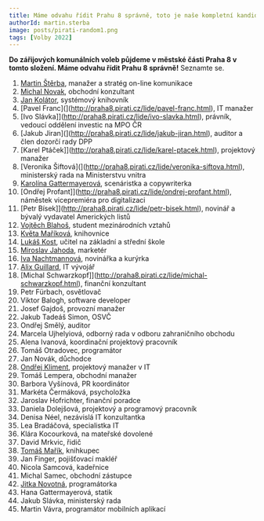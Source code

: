 ```yaml
---
title: Máme odvahu řídit Prahu 8 správně, toto je naše kompletní kandidátka
authorId: martin.sterba
image: posts/pirati-random1.png
tags: [Volby 2022]
---
```


**Do zářijových komunálních voleb půjdeme v městské části Praha 8 v tomto složení. Máme odvahu řídit Prahu 8 správně!** Seznamte se.

1. [Martin Štěrba](http://praha8.pirati.cz/lide/martin-sterba.html), manažer a stratég on-line komunikace 
2. [Michal Novak](http://praha8.pirati.cz/lide/michal-novak.html), obchodní konzultant
3. [Jan Kolátor](http://praha8.pirati.cz/lide/jan-kolator.html), systémový knihovník
4. [Pavel Franc](](http://praha8.pirati.cz/lide/pavel-franc.html), IT manažer
5. [Ivo Slávka]](http://praha8.pirati.cz/lide/ivo-slavka.html), právník, vedoucí oddělení investic na MPO ČR
6. [Jakub Jiran](](http://praha8.pirati.cz/lide/jakub-jiran.html), auditor a člen dozorčí rady DPP
7. [Karel Ptáček]](http://praha8.pirati.cz/lide/karel-ptacek.html), projektový manažer
8. [Veronika Šiftová](](http://praha8.pirati.cz/lide/veronika-siftova.html), ministerský rada na Ministerstvu vnitra
9. [Karolína Gattermayerová](http://praha8.pirati.cz/lide/karolina-gattermayerova.html), scenáristka a copywriterka
10. [Ondřej Profant]](http://praha8.pirati.cz/lide/ondrej-profant.html), náměstek vicepremiéra pro digitalizaci
11. [Petr Bísek]](http://praha8.pirati.cz/lide/petr-bisek.html), novinář a bývalý vydavatel Amerických listů
12. [Vojtěch Blahoš](http://praha8.pirati.cz/lide/vojtech-blahos.html), student mezinárodních vztahů
13. [Květa Maříková](http://praha8.pirati.cz/lide/kveta-marikova.html), knihovnice
14. [Lukáš Kost](http://praha8.pirati.cz/lide/lukas-kost.html), učitel na základní a střední škole
15. [Miroslav Jahoda](http://praha8.pirati.cz/lide/maroslav-jahoda.html), marketér
16. [Iva Nachtmannová](http://praha8.pirati.cz/lide/iva-nachtmannova.html), novinářka a kurýrka
17. [Alix Guillard](http://praha8.pirati.cz/lide/alix-guillard.html), IT vývojář
18. [Michal Schwarzkopf]](http://praha8.pirati.cz/lide/michal-schwarzkopf.html), finanční konzultant
19. Petr Fürbach, osvětlovač
20. Viktor Balogh, software developer
21. Josef Gajdoš, provozní manažer
22. Jakub Tadeáš Simon, OSVČ
23. Ondřej Smělý, auditor
24. Marcela Ujhelyiová, odborný rada v odboru zahraničního obchodu
25. Alena Ivanová, koordinační projektový pracovník
26. Tomáš Otradovec, programátor
27. Jan Novák, důchodce
28. [Ondřej Kliment](http://praha8.pirati.cz/lide/ondrej-kliment.html), projektový manažer v IT
29. Tomáš Lempera, obchodní manažer
30. Barbora Vyšínová, PR koordinátor
31. Markéta Čermáková, psycholožka
32. Jaroslav Hofrichter, finanční poradce
33. Daniela Dolejšová, projektový a programový pracovník
34. Denisa Néel, nezávislá IT konzultantka
35. Lea Bradáčová, specialistka IT
36. Klára Kocourková, na mateřské dovolené
37. David Mrkvic, řidič
38. [Tomáš Mařík](http://praha8.pirati.cz/lide/tomas-marik.html), knihkupec
39. Jan Finger, pojišťovací makléř
40. Nicola Samcová, kadeřnice
41. Michal Samec, obchodní zástupce
42. [Jitka Novotná](http://praha8.pirati.cz/lide/jitka-novotna.html), programátorka
43. Hana Gattermayerová, statik
44. Jakub Slávka, ministerský rada
45. Martin Vávra, programátor mobilních aplikací